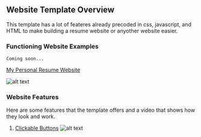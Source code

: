## Website Template Overview

This template has a lot of feateres already precoded in css, javascript, and HTML to make building a resume website or anyother website easier. 

### Functioning Website Examples
```
Coming soon...
```
[My Personal Resume Website](https://)

![alt text](https://c.tenor.com/0bN9L54PMmsAAAAC/coming-soon-see-it-soon.gif)

### Website Features
Here are some features that the template offers and a video that shows how they look and work.
1. [Clickable Buttons](https://www.youtube.com/watch?v=yx_OAF2HWko)
![alt text](https://is1-ssl.mzstatic.com/image/thumb/Video127/v4/61/20/aa/6120aa17-04ea-5ae6-ba7f-be3ba1fda3b8/Jobcbdd1721-3faa-4996-bd0d-19beadfdfaf1-96567371-PreviewImage_preview_image_360000-390000-360000_en-US_sdr-Time1494938041275.png/1200x675.jpg)
